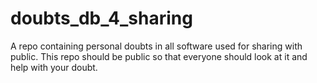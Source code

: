 # doubts_db_4_sharing
A repo containing personal doubts in all software used for sharing with public. This repo should be public so that everyone should look at it and help with your doubt.
